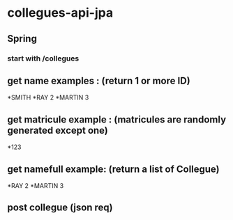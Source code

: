 # collegues-api-jpa
## Spring
### start with /collegues
## get name examples : (return 1 or more ID)
*SMITH
*RAY 2
*MARTIN 3
## get matricule example : (matricules are randomly generated except one)
*123
## get namefull example: (return a list of Collegue)
*RAY 2
*MARTIN 3 
## post collegue (json req)
